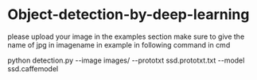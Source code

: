 # Object-detection-by-deep-learning
please upload your image in the examples section
make sure to give the name of jpg in imagename in example in following command in cmd


python detection.py --image images/<imagename in examples> --prototxt ssd.prototxt.txt --model ssd.caffemodel

